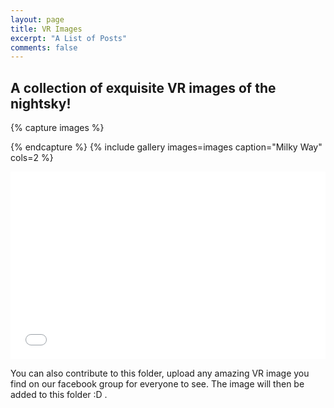```yaml
---
layout: page
title: VR Images
excerpt: "A List of Posts"
comments: false
---
```


## A collection of exquisite VR images of the nightsky! 

{% capture images %}
	
      
{% endcapture %}
{% include gallery images=images caption="Milky Way" cols=2 %}

<iframe width="100%" height="300px" allowfullscreen frameborder="0" src="//chinmay0301.github.io/vrview/?image=examples/pano/milky_way.jpg&is_stereo=true"></iframe>

You can also contribute to this folder, upload any amazing VR image you find on our facebook group for everyone to see. The image will then be added to this folder :D .
